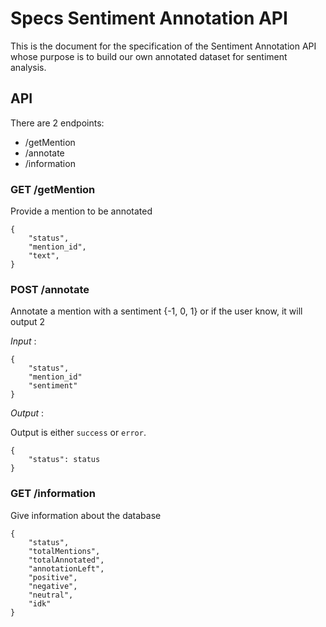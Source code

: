 # Specs Sentiment Annotation API

This is the document for the specification of the Sentiment Annotation API whose purpose is to build our own annotated dataset for sentiment analysis.

## API

There are 2 endpoints:

 * /getMention
 * /annotate
 * /information

### GET /getMention

Provide a mention to be annotated

```
{   
    "status",
    "mention_id",
    "text",
}
```

### POST /annotate

Annotate a mention with a sentiment {-1, 0, 1} or if the user know, it will output 2

*Input* :

```
{
    "status",
    "mention_id"
    "sentiment"
}
```

*Output* :

Output is either `success` or `error`.

```
{
    "status": status
}
```

### GET /information

Give information about the database

```
{
    "status",
    "totalMentions",
    "totalAnnotated",
    "annotationLeft",
    "positive",
    "negative",
    "neutral",
    "idk"
}
``` 